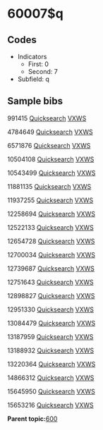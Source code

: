 # 60007$q

## Codes

-   Indicators
    -   First: 0
    -   Second: 7
-   Subfield: q

## Sample bibs

991415 [Quicksearch](https://search.library.yale.edu/catalog/991415) [VXWS](http://prodorbis.library.yale.edu:7014/vxws/GetHoldingsService?bibId=991415)

4784649 [Quicksearch](https://search.library.yale.edu/catalog/4784649) [VXWS](http://prodorbis.library.yale.edu:7014/vxws/GetHoldingsService?bibId=4784649)

6571876 [Quicksearch](https://search.library.yale.edu/catalog/6571876) [VXWS](http://prodorbis.library.yale.edu:7014/vxws/GetHoldingsService?bibId=6571876)

10504108 [Quicksearch](https://search.library.yale.edu/catalog/10504108) [VXWS](http://prodorbis.library.yale.edu:7014/vxws/GetHoldingsService?bibId=10504108)

10543499 [Quicksearch](https://search.library.yale.edu/catalog/10543499) [VXWS](http://prodorbis.library.yale.edu:7014/vxws/GetHoldingsService?bibId=10543499)

11881135 [Quicksearch](https://search.library.yale.edu/catalog/11881135) [VXWS](http://prodorbis.library.yale.edu:7014/vxws/GetHoldingsService?bibId=11881135)

11937255 [Quicksearch](https://search.library.yale.edu/catalog/11937255) [VXWS](http://prodorbis.library.yale.edu:7014/vxws/GetHoldingsService?bibId=11937255)

12258694 [Quicksearch](https://search.library.yale.edu/catalog/12258694) [VXWS](http://prodorbis.library.yale.edu:7014/vxws/GetHoldingsService?bibId=12258694)

12522133 [Quicksearch](https://search.library.yale.edu/catalog/12522133) [VXWS](http://prodorbis.library.yale.edu:7014/vxws/GetHoldingsService?bibId=12522133)

12654728 [Quicksearch](https://search.library.yale.edu/catalog/12654728) [VXWS](http://prodorbis.library.yale.edu:7014/vxws/GetHoldingsService?bibId=12654728)

12700034 [Quicksearch](https://search.library.yale.edu/catalog/12700034) [VXWS](http://prodorbis.library.yale.edu:7014/vxws/GetHoldingsService?bibId=12700034)

12739687 [Quicksearch](https://search.library.yale.edu/catalog/12739687) [VXWS](http://prodorbis.library.yale.edu:7014/vxws/GetHoldingsService?bibId=12739687)

12751643 [Quicksearch](https://search.library.yale.edu/catalog/12751643) [VXWS](http://prodorbis.library.yale.edu:7014/vxws/GetHoldingsService?bibId=12751643)

12898827 [Quicksearch](https://search.library.yale.edu/catalog/12898827) [VXWS](http://prodorbis.library.yale.edu:7014/vxws/GetHoldingsService?bibId=12898827)

12951330 [Quicksearch](https://search.library.yale.edu/catalog/12951330) [VXWS](http://prodorbis.library.yale.edu:7014/vxws/GetHoldingsService?bibId=12951330)

13084479 [Quicksearch](https://search.library.yale.edu/catalog/13084479) [VXWS](http://prodorbis.library.yale.edu:7014/vxws/GetHoldingsService?bibId=13084479)

13187959 [Quicksearch](https://search.library.yale.edu/catalog/13187959) [VXWS](http://prodorbis.library.yale.edu:7014/vxws/GetHoldingsService?bibId=13187959)

13188932 [Quicksearch](https://search.library.yale.edu/catalog/13188932) [VXWS](http://prodorbis.library.yale.edu:7014/vxws/GetHoldingsService?bibId=13188932)

13220364 [Quicksearch](https://search.library.yale.edu/catalog/13220364) [VXWS](http://prodorbis.library.yale.edu:7014/vxws/GetHoldingsService?bibId=13220364)

14866312 [Quicksearch](https://search.library.yale.edu/catalog/14866312) [VXWS](http://prodorbis.library.yale.edu:7014/vxws/GetHoldingsService?bibId=14866312)

15645950 [Quicksearch](https://search.library.yale.edu/catalog/15645950) [VXWS](http://prodorbis.library.yale.edu:7014/vxws/GetHoldingsService?bibId=15645950)

15653216 [Quicksearch](https://search.library.yale.edu/catalog/15653216) [VXWS](http://prodorbis.library.yale.edu:7014/vxws/GetHoldingsService?bibId=15653216)

**Parent topic:**[600](../../tags/600/600.md)

